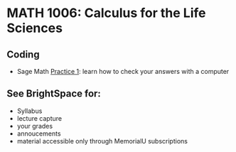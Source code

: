 # MATH 1006: Calculus for the Life Sciences

## Coding
- Sage Math [Practice 1](https://github.com/ahurford/math-1006/blob/main/code/Practice%201.ipynb): learn how to check your answers with a computer

## See BrightSpace for:
- Syllabus
- lecture capture
- your grades
- annoucements
- material accessible only through MemorialU subscriptions
